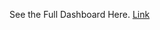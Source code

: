 See the Full Dashboard Here. [Link](https://app.powerbi.com/view?r=eyJrIjoiOGIyZjU5YjctMGY3NS00MDVhLTliYmYtYjgwNDk5OGE1ZmNlIiwidCI6ImY5YTY4NmJiLTY2OGQtNGYxOC1iNmMyLTA0NjdhYmFhZmMxZSJ9) 
